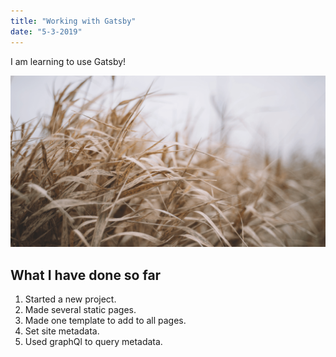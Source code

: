 ```yaml
---
title: "Working with Gatsby"
date: "5-3-2019"
---
```


I am learning to use Gatsby!

![Grass](./grass.png)

## What I have done so far

1. Started a new project.
2. Made several static pages.
3. Made one template to add to all pages.
4. Set site metadata.
5. Used graphQl to query metadata.